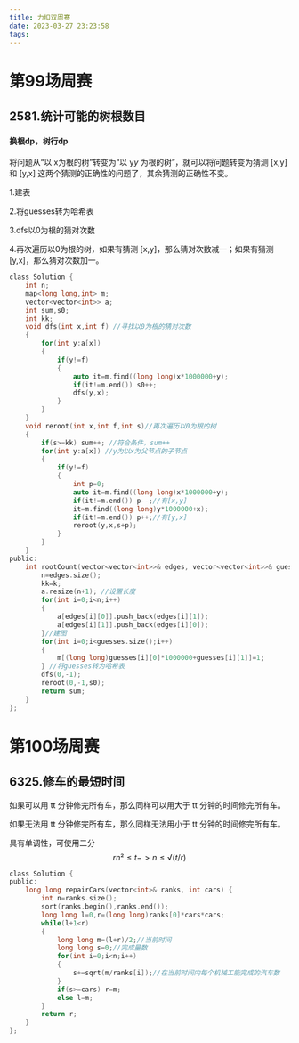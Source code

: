 ```yaml
---
title: 力扣双周赛
date: 2023-03-27 23:23:58
tags:
---
```


# 第99场周赛

## 2581.统计可能的树根数目

#### 换根dp，树行dp

将问题从“以 x为根的树”转变为“以 y*y* 为根的树”，就可以将问题转变为猜测 [x,y] 和 [y,x] 这两个猜测的正确性的问题了，其余猜测的正确性不变。

1.建表

2.将guesses转为哈希表

3.dfs以0为根的猜对次数

4.再次遍历以0为根的树，如果有猜测 [x,y]，那么猜对次数减一；如果有猜测 [y,x]，那么猜对次数加一。

```c
class Solution {
    int n;
    map<long long,int> m;
    vector<vector<int>> a;
    int sum,s0;
    int kk;
    void dfs(int x,int f) //寻找以0为根的猜对次数
    {
        for(int y:a[x])
        {
            if(y!=f)
            {
                auto it=m.find((long long)x*1000000+y);
                if(it!=m.end()) s0++;
                dfs(y,x);
            }
        }
    }
    void reroot(int x,int f,int s)//再次遍历以0为根的树
    {
        if(s>=kk) sum++; //符合条件，sum++
        for(int y:a[x]) //y为以x为父节点的子节点
        {
            if(y!=f) 
            {
                int p=0;
                auto it=m.find((long long)x*1000000+y);
                if(it!=m.end()) p--;//有[x,y]
                it=m.find((long long)y*1000000+x);
                if(it!=m.end()) p++;//有[y,x]
                reroot(y,x,s+p);
            }
        }
    }
public:
    int rootCount(vector<vector<int>>& edges, vector<vector<int>>& guesses, int k) {
        n=edges.size();
        kk=k;
        a.resize(n+1); //设置长度
        for(int i=0;i<n;i++)
        {
            a[edges[i][0]].push_back(edges[i][1]);
            a[edges[i][1]].push_back(edges[i][0]);
        }//建图
        for(int i=0;i<guesses.size();i++)
        {
            m[(long long)guesses[i][0]*1000000+guesses[i][1]]=1;
        } //将guesses转为哈希表
        dfs(0,-1);
        reroot(0,-1,s0);
        return sum;
    }
};
```

# 第100场周赛

## 6325.修车的最短时间

如果可以用 tt 分钟修完所有车，那么同样可以用大于 tt 分钟的时间修完所有车。

如果无法用 tt 分钟修完所有车，那么同样无法用小于 tt 分钟的时间修完所有车。

具有单调性，可使用二分
$$
rn²≤t  ->  n≤√(t/r)
$$

```c
class Solution {
public:
    long long repairCars(vector<int>& ranks, int cars) {
        int n=ranks.size();
        sort(ranks.begin(),ranks.end());
        long long l=0,r=(long long)ranks[0]*cars*cars;
        while(l+1<r)
        {
            long long m=(l+r)/2;//当前时间
            long long s=0;//完成量数
            for(int i=0;i<n;i++)
            {
                s+=sqrt(m/ranks[i]);//在当前时间内每个机械工能完成的汽车数
            }
            if(s>=cars) r=m;
            else l=m;
        }
        return r;
    }
};
```

